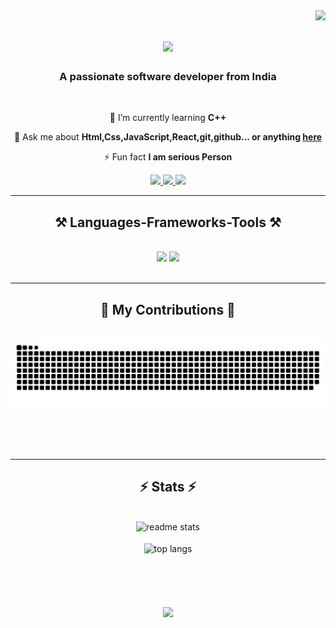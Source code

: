 <img align="right" src="https://visitor-badge.laobi.icu/badge?page_id=vishkd.vishkd" />

<h1 align="center">
    <img src="https://readme-typing-svg.herokuapp.com/?font=Righteous&size=35&center=true&vCenter=true&width=500&height=70&duration=4000&lines=Hi+There!+👋;+I'm+Vishkd!;" />
</h1>

<h3 align="center">A passionate software developer from India</h3>

<br/>

<div align="center">
 
 
 🌱 I’m currently learning **C++**

💬 Ask me about **Html,Css,JavaScript,React,git,github... or anything [here](https://github.com/vishkd/vishkd/issues)**

⚡ Fun fact **I am serious Person**

 </div>
 
<div align="center"> 
  <a href="mailto:vishalaryadeshpande@gmail.com">
    <img src="https://img.shields.io/badge/Gmail-333333?style=for-the-badge&logo=gmail&logoColor=red" />
  </a>
  <a href="https://www.linkedin.com/in/vishal-d-a63584262" target="_blank">
    <img src="https://img.shields.io/badge/LinkedIn-0077B5?style=for-the-badge&logo=linkedin&logoColor=white" target="_blank" />
  </a>
  <a href="https://github.com/vishkd" target="_blank">
     <img src="https://img.shields.io/badge/Portfolio-FF5722?style=for-the-badge&logo=todoist&logoColor=white" target="_blank" /> <!-- sqlite, safari, google-chrome are other good icon options -->
  </a>
</div>

 <hr/>
 
<h2 align="center">⚒️ Languages-Frameworks-Tools ⚒️</h2>
<br/>
<div align="center">
    <img src="https://skillicons.dev/icons?i=react,bootstrap,html,css,vscode,github,git" />
    <img src="https://skillicons.dev/icons?i=javascript,mysql" /><br>
</div>

<br/>
<hr/>

<div align="center">
  <h2>🐍 My Contributions 🐍</h2>
  <br>
  <img alt="snake eating my contributions" src="https://raw.githubusercontent.com/vishkd/vishkd/output/github-contribution-grid-snake.svg" />
  
  <br/><br/><br/>
</div>

<hr/>

<h2 align="center">⚡ Stats ⚡</h2>
<br>
<div align=center>
<!-- <img width=390 src="https://github-readme-streak-stats.vercel.app/?user=vishkd&theme=react&border_radius=10" alt="streak stats"/> --><img width=390 src="https://github-readme-stats.vercel.app/api?username=vishkd&show_icons=true&theme=react&rank_icon=github&border_radius=10" alt="readme stats" />
<br/><br/> <img width=390 align="center" src="https://github-readme-stats.vercel.app/api/top-langs/?username=vishkd&hide=HTML&langs_count=8&layout=compact&theme=react&border_radius=10&size_weight=0.5&count_weight=0.5&exclude_repo=github-readme-stats" alt="top langs" />
</div>
<br/><br/>
<h1 align="center">
    <img src="https://readme-typing-svg.herokuapp.com/?font=Righteous&size=35&center=true&vCenter=true&width=500&height=70&duration=4000&lines=Thanks+✌️+for+visiting+!;+I'm+always+down+to+collab+:);" />
</h1>

<!-- <br/><br/>

<hr/>

<br/> -->
<!-- <div align="center">
    <a href='https://ko-fi.com/V7V4RAK9C' target='_blank'><img height='64' style='border:0px;height:64px;' src='https://storage.ko-fi.com/cdn/kofi1.png?v=3' border='0' alt='Buy Me a Coffee at ko-fi.com' /></a>
    </div>
    
    <br/> -->
